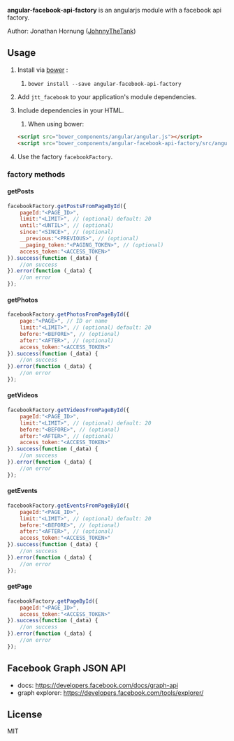 **angular-facebook-api-factory** is an angularjs module with a facebook api factory.

Author: Jonathan Hornung ([JohnnyTheTank](https://github.com/JohnnyTheTank))

## Usage

1. Install via [bower](http://bower.io/) :
    1. `bower install --save angular-facebook-api-factory`
2. Add `jtt_facebook` to your application's module dependencies.
3. Include dependencies in your HTML.
    1. When using bower:

    ```html
    <script src="bower_components/angular/angular.js"></script>
    <script src="bower_components/angular-facebook-api-factory/src/angular-facebook-api-factory.js"></script>
    ```

4. Use the factory `facebookFactory`.


### factory methods

#### getPosts

```js
facebookFactory.getPostsFromPageById({
    pageId:"<PAGE_ID>",
    limit:"<LIMIT>", // (optional) default: 20
    until:"<UNTIL>", // (optional)
    since:"<SINCE>", // (optional)
    __previous:"<PREVIOUS>", // (optional)
    __paging_token:"<PAGING_TOKEN>", // (optional)
    access_token:"<ACCESS_TOKEN>"
}).success(function (_data) {
    //on success
}).error(function (_data) {
    //on error
});
```

#### getPhotos

```js
facebookFactory.getPhotosFromPageById({
    page:"<PAGE>", // ID or name
    limit:"<LIMIT>", // (optional) default: 20
    before:"<BEFORE>", // (optional)
    after:"<AFTER>", // (optional)
    access_token:"<ACCESS_TOKEN>"
}).success(function (_data) {
    //on success
}).error(function (_data) {
    //on error
});
```

#### getVideos

```js
facebookFactory.getVideosFromPageById({
    pageId:"<PAGE_ID>",
    limit:"<LIMIT>", // (optional) default: 20
    before:"<BEFORE>", // (optional)
    after:"<AFTER>", // (optional)
    access_token:"<ACCESS_TOKEN>"
}).success(function (_data) {
    //on success
}).error(function (_data) {
    //on error
});
```

#### getEvents

```js
facebookFactory.getEventsFromPageById({
    pageId:"<PAGE_ID>",
    limit:"<LIMIT>", // (optional) default: 20
    before:"<BEFORE>", // (optional)
    after:"<AFTER>", // (optional)
    access_token:"<ACCESS_TOKEN>"
}).success(function (_data) {
    //on success
}).error(function (_data) {
    //on error
});
```

#### getPage

```js
facebookFactory.getPageById({
    pageId:"<PAGE_ID>",
    access_token:"<ACCESS_TOKEN>"
}).success(function (_data) {
    //on success
}).error(function (_data) {
    //on error
});
```

## Facebook Graph JSON API

* docs: https://developers.facebook.com/docs/graph-api
* graph explorer: https://developers.facebook.com/tools/explorer/


## License

MIT